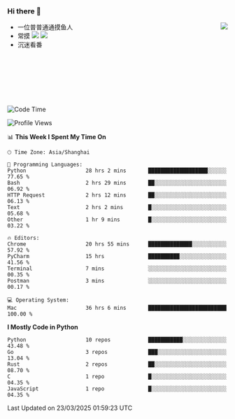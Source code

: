 ### Hi there 👋


<a href="https://github.com/yanlc39">
  <img align="right" src="https://github-readme-stats.vercel.app/api?username=yanlc39&show_icons=true&hide_border=true&icon_color=586069&title_color=a0a9af">
</a>

- 一位普普通通摸鱼人
- 常摸 ![](https://img.shields.io/badge/-Python-3e74a2?style=flat-square&logo=Python&logoColor=fff) ![](https://img.shields.io/badge/-C%2B%2B-brightgreen?style=flat-square)
- 沉迷看番



<br><br><br><br><br><br>


<!--START_SECTION:waka-->
![Code Time](http://img.shields.io/badge/Code%20Time-1%2C002%20hrs-blue)

![Profile Views](http://img.shields.io/badge/Profile%20Views-0-blue)

📊 **This Week I Spent My Time On** 

```text
🕑︎ Time Zone: Asia/Shanghai

💬 Programming Languages: 
Python                   28 hrs 2 mins       ███████████████████░░░░░░   77.65 % 
Bash                     2 hrs 29 mins       ██░░░░░░░░░░░░░░░░░░░░░░░   06.92 % 
HTTP Request             2 hrs 12 mins       ██░░░░░░░░░░░░░░░░░░░░░░░   06.13 % 
Text                     2 hrs 2 mins        █░░░░░░░░░░░░░░░░░░░░░░░░   05.68 % 
Other                    1 hr 9 mins         █░░░░░░░░░░░░░░░░░░░░░░░░   03.22 % 

🔥 Editors: 
Chrome                   20 hrs 55 mins      ██████████████░░░░░░░░░░░   57.92 % 
PyCharm                  15 hrs              ██████████░░░░░░░░░░░░░░░   41.56 % 
Terminal                 7 mins              ░░░░░░░░░░░░░░░░░░░░░░░░░   00.35 % 
Postman                  3 mins              ░░░░░░░░░░░░░░░░░░░░░░░░░   00.17 % 

💻 Operating System: 
Mac                      36 hrs 6 mins       █████████████████████████   100.00 % 
```

**I Mostly Code in Python** 

```text
Python                   10 repos            ███████████░░░░░░░░░░░░░░   43.48 % 
Go                       3 repos             ███░░░░░░░░░░░░░░░░░░░░░░   13.04 % 
Rust                     2 repos             ██░░░░░░░░░░░░░░░░░░░░░░░   08.70 % 
C                        1 repo              █░░░░░░░░░░░░░░░░░░░░░░░░   04.35 % 
JavaScript               1 repo              █░░░░░░░░░░░░░░░░░░░░░░░░   04.35 % 
```




 Last Updated on 23/03/2025 01:59:23 UTC
<!--END_SECTION:waka-->
